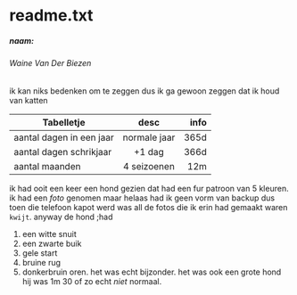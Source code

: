 # readme.txt
##### naam:
###### Waine Van Der Biezen
ik kan niks bedenken om te zeggen dus ik ga gewoon zeggen dat ik houd van katten


| Tabelletje              | desc          | info  |
| ----------------------- |:-------------:| -----:|
| aantal dagen in een jaar| normale jaar  | 365d  |
| aantal dagen schrikjaar | +1 dag        | 366d  |
| aantal maanden          |4 seizoenen    |  12m  |

ik had ooit een keer een hond gezien dat had een fur patroon van 5 kleuren.
ik had een *foto* genomen maar helaas had ik geen vorm van backup dus toen die telefoon
kapot werd was all de fotos die ik erin had gemaakt waren `kwijt`. anyway de hond ;had
1. een witte snuit
2. een zwarte buik
3. gele start
4. bruine rug
5. donkerbruin oren.
het was echt bijzonder.
het was ook een grote hond hij was 1m 30 of zo echt *niet* normaal.
